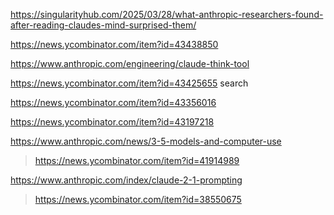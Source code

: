 https://singularityhub.com/2025/03/28/what-anthropic-researchers-found-after-reading-claudes-mind-surprised-them/

https://news.ycombinator.com/item?id=43438850

https://www.anthropic.com/engineering/claude-think-tool

https://news.ycombinator.com/item?id=43425655 search

https://news.ycombinator.com/item?id=43356016

https://news.ycombinator.com/item?id=43197218

https://www.anthropic.com/news/3-5-models-and-computer-use
> https://news.ycombinator.com/item?id=41914989

https://www.anthropic.com/index/claude-2-1-prompting
> https://news.ycombinator.com/item?id=38550675